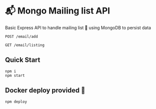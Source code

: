 # 📬 Mongo Mailing list API
Basic Express API to handle mailing list 📩 using MongoDB to persist data
```
POST /email/add
```
```
GET /email/listing
```

## Quick Start
```
npm i
npm start
```

## Docker deploy provided 🐳
```
npm deploy
```


